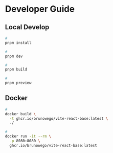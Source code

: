 # Developer Guide

## Local Develop

```sh
#
pnpm install

#
pnpm dev

#
pnpm build

#
pnpm preview
```

## Docker

```sh
#
docker build \
  -t ghcr.io/brunowego/vite-react-base:latest \
  ./

#
docker run -it --rm \
  -p 8080:8080 \
  ghcr.io/brunowego/vite-react-base:latest
```
